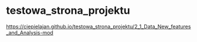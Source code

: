 # testowa_strona_projektu


https://ciepielajan.github.io/testowa_strona_projektu/2_1_Data_New_features_and_Analysis-mod
